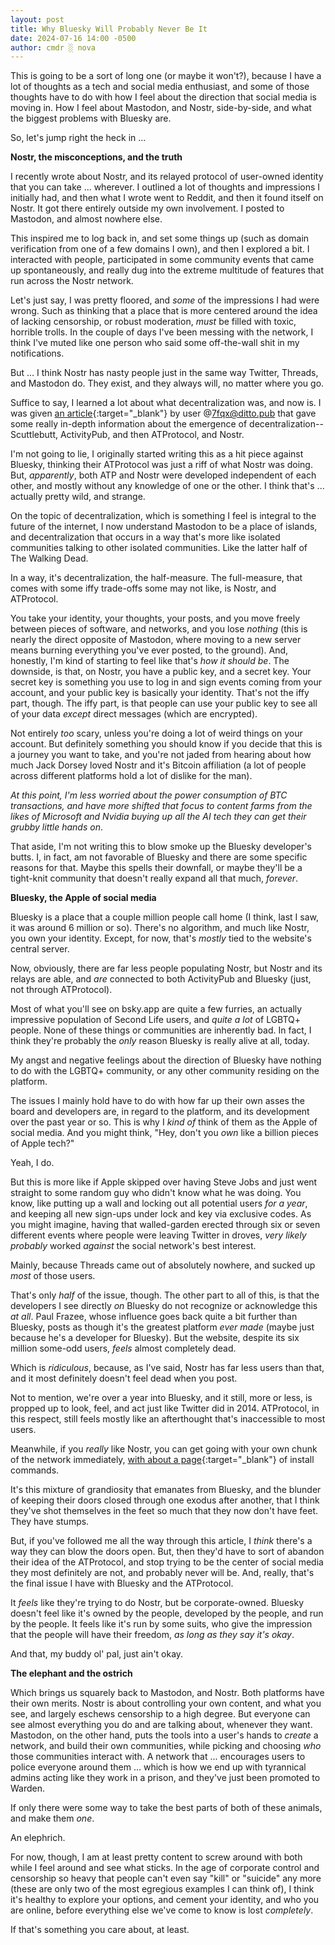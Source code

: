 ```yaml
---
layout: post
title: Why Bluesky Will Probably Never Be It
date: 2024-07-16 14:00 -0500
author: cmdr ░ nova
---
```


This is going to be a sort of long one (or maybe it won't?), because I have a lot of thoughts as a tech and social media enthusiast, and some of those thoughts have to do with how I feel about the direction that social media is moving in. How I feel about Mastodon, and Nostr, side-by-side, and what the biggest problems with Bluesky are.

So, let's jump right the heck in ...

**Nostr, the misconceptions, and the truth**

I recently wrote about Nostr, and its relayed protocol of user-owned identity that you can take ... wherever. I outlined a lot of thoughts and impressions I initially had, and then what I wrote went to Reddit, and then it found itself on Nostr. It got there entirely outside my own involvement. I posted to Mastodon, and almost nowhere else.

This inspired me to log back in, and set some things up (such as domain verification from one of a few domains I own), and then I explored a bit. I interacted with people, participated in some community events that came up spontaneously, and really dug into the extreme multitude of features that run across the Nostr network.

Let's just say, I was pretty floored, and *some* of the impressions I had were wrong. Such as thinking that a place that is more centered around the idea of lacking censorship, or robust moderation, *must* be filled with toxic, horrible trolls. In the couple of days I've been messing with the network, I think I've muted like one person who said some off-the-wall shit in my notifications.

But ... I think Nostr has nasty people just in the same way Twitter, Threads, and Mastodon do. They exist, and they always will, no matter where you go.

Suffice to say, I learned a lot about what decentralization was, and now is. I was given [an article](https://shreyanjain.net/2024/07/05/nostr-and-atproto.html){:target="_blank"} by user @7fqx@ditto.pub that gave some really in-depth information about the emergence of decentralization--Scuttlebutt, ActivityPub, and then ATProtocol, and Nostr.

I'm not going to lie, I originally started writing this as a hit piece against Bluesky, thinking their ATProtocol was just a riff of what Nostr was doing. But, *apparently*, both ATP and Nostr were developed independent of each other, and mostly without any knowledge of one or the other. I think that's ... actually pretty wild, and strange.

On the topic of decentralization, which is something I feel is integral to the future of the internet, I now understand Mastodon to be a place of islands, and decentralization that occurs in a way that's more like isolated communities talking to other isolated communities. Like the latter half of The Walking Dead.

In a way, it's decentralization, the half-measure. The full-measure, that comes with some iffy trade-offs some may not like, is Nostr, and ATProtocol.

You take your identity, your thoughts, your posts, and you move freely between pieces of software, and networks, and you lose *nothing* (this is nearly the direct opposite of Mastodon, where moving to a new server means burning everything you've ever posted, to the ground). And, honestly, I'm kind of starting to feel like that's *how it should be*. The downside, is that, on Nostr, you have a public key, and a secret key. Your secret key is something you use to log in and sign events coming from your account, and your public key is basically your identity. That's not the iffy part, though. The iffy part, is that people can use your public key to see all of your data *except* direct messages (which are encrypted).

Not entirely *too* scary, unless you're doing a lot of weird things on your account. But definitely something you should know if you decide that this is a journey you want to take, and you're not jaded from hearing about how much Jack Dorsey loved Nostr and it's Bitcoin affiliation (a lot of people across different platforms hold a lot of dislike for the man).

*At this point, I'm less worried about the power consumption of BTC transactions, and have more shifted that focus to content farms from the likes of Microsoft and Nvidia buying up all the AI tech they can get their grubby little hands on*.

That aside, I'm not writing this to blow smoke up the Bluesky developer's butts. I, in fact, am not favorable of Bluesky and there are some specific reasons for that. Maybe this spells their downfall, or maybe they'll be a tight-knit community that doesn't really expand all that much, *forever*.

**Bluesky, the Apple of social media**

Bluesky is a place that a couple million people call home (I think, last I saw, it was around 6 million or so). There's no algorithm, and much like Nostr, you own your identity. Except, for now, that's *mostly* tied to the website's central server.

Now, obviously, there are far less people populating Nostr, but Nostr and its relays are able, and *are* connected to both ActivityPub and Bluesky (just, not through ATProtocol).

Most of what you'll see on bsky.app are quite a few furries, an actually impressive population of Second Life users, and *quite a lot* of LGBTQ+ people. None of these things or communities are inherently bad. In fact, I think they're probably the *only* reason Bluesky is really alive at all, today.

My angst and negative feelings about the direction of Bluesky have nothing to do with the LGBTQ+ community, or any other community residing on the platform.

The issues I mainly hold have to do with how far up their own asses the board and developers are, in regard to the platform, and its development over the past year or so. This is why I *kind of* think of them as the Apple of social media. And you might think, "Hey, don't you *own* like a billion pieces of Apple tech?"

Yeah, I do.

But this is more like if Apple skipped over having Steve Jobs and just went straight to some random guy who didn't know what he was doing. You know, like putting up a wall and locking out all potential users *for a year*, and keeping all new sign-ups under lock and key via exclusive codes. As you might imagine, having that walled-garden erected through six or seven different events where people were leaving Twitter in droves, *very likely probably* worked *against* the social network's best interest.

Mainly, because Threads came out of absolutely nowhere, and sucked up *most* of those users.

That's only *half* of the issue, though. The other part to all of this, is that the developers I see directly *on* Bluesky do not recognize or acknowledge this *at all*. Paul Frazee, whose influence goes back quite a bit further than Bluesky, posts as though it's the greatest platform *ever made* (maybe just because he's a developer for Bluesky). But the website, despite its six million some-odd users, *feels* almost completely dead.

Which is *ridiculous*, because, as I've said, Nostr has far less users than that, and it most definitely doesn't feel dead when you post.

Not to mention, we're over a year into Bluesky, and it still, more or less, is propped up to look, feel, and act just like Twitter did in 2014. ATProtocol, in this respect, still feels mostly like an afterthought that's inaccessible to most users.

Meanwhile, if you *really* like Nostr, you can get going with your own chunk of the network immediately, [with about a page](https://docs.soapbox.pub/ditto/install){:target="_blank"} of install commands.

It's this mixture of grandiosity that emanates from Bluesky, and the blunder of keeping their doors closed through one exodus after another, that I think they've shot themselves in the feet so much that they now don't have feet. They have stumps.

But, if you've followed me all the way through this article, I *think* there's a way they can blow the doors open. But, then they'd have to sort of abandon their idea of the ATProtocol, and stop trying to be the center of social media they most definitely are not, and probably never will be. And, really, that's the final issue I have with Bluesky and the ATProtocol.

It *feels* like they're trying to do Nostr, but be corporate-owned. Bluesky doesn't feel like it's owned by the people, developed by the people, and run by the people. It feels like it's run by some suits, who give the impression that the people will have their freedom, *as long as they say it's okay*.

And that, my buddy ol' pal, just ain't okay.

**The elephant and the ostrich**

Which brings us squarely back to Mastodon, and Nostr. Both platforms have their own merits. Nostr is about controlling your own content, and what you see, and largely eschews censorship to a high degree. But everyone can see almost everything you do and are talking about, whenever they want. Mastodon, on the other hand, puts the tools into a user's hands to *create* a network, and build their own communities, while picking and choosing *who* those communities interact with. A network that ... encourages users to police everyone around them ... which is how we end up with tyrannical admins acting like they work in a prison, and they've just been promoted to Warden.

If only there were some way to take the best parts of both of these animals, and make them *one*.

An elephrich.

For now, though, I am at least pretty content to screw around with both while I feel around and see what sticks. In the age of corporate control and censorship so heavy that people can't even say "kill" or "suicide" any more (these are only two of the most egregious examples I can think of), I think it's healthy to explore your options, and cement your identity, and who you are online, before everything else we've come to know is lost *completely*.

If that's something you care about, at least.
